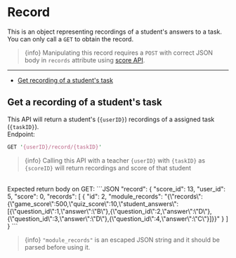 # Record  
This is an object representing recordings of a student's answers to a task. You can only call a `GET` to obtain the record.
<br/>
> {info} Manipulating this record requires a `POST` with correct JSON body in `records` attribute using [score API](/{{route}}/{{version}}/score#section-1).

---

- [Get recording of a student's task](/{{route}}/{{version}}/record#section-1)

<a id="section-1"></a>
## Get a recording of a student's task
This API will return a student's (`{userID}`) recordings of a assigned task (`{taskID}`).  
Endpoint:
```perl
GET '{userID}/record/{taskID}'
```

> {info} Calling this API with a teacher `{userID}` with `{taskID}` as `{scoreID}` will return recordings and score of that student

<br/>
Expected return body on GET:
```JSON
"record": {
    "score_id": 13,
    "user_id": 5,
    "score": 0,
    "records": [
        {
            "id": 2,
            "module_records": "{\"records\":{\"game_score\":500,\"quiz_score\":10,\"student_answers\":[{\"question_id\":1,\"answer\":\"B\"},{\"question_id\":2,\"answer\":\"D\"},{\"question_id\":3,\"answer\":\"D\"},{\"question_id\":4,\"answer\":\"C\"}]}}"
        }
    ]
}
```

> {info} `"module_records"` is an escaped JSON string and it should be parsed before using it.

